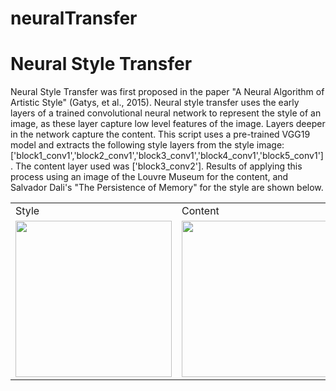 # neuralTransfer
<h1>Neural Style Transfer</h1>
<p>Neural Style Transfer was first proposed in the paper "A Neural Algorithm of Artistic Style" (Gatys, et al., 2015). Neural style transfer uses the early layers of a trained convolutional neural network to represent the style of an image, as these layer capture low level features of the image. Layers deeper in the network capture the content. This script uses a pre-trained VGG19 model and extracts the following style layers from the style image: ['block1_conv1','block2_conv1','block3_conv1','block4_conv1','block5_conv1']. The content layer used was ['block3_conv2']. Results of applying this process using an image of the Louvre Museum for the content, and Salvador Dali's "The Persistence of Memory" for the style are shown below.</p>



<table>
  <tbody>
    <tr>
      <td>Style
      </td>
      <td>Content
      </td>
      <td>Result
      </td>
    </tr>
    <tr>
      <td>
        <img src="https://user-images.githubusercontent.com/17497237/117584950-d1db4000-b0dd-11eb-9cfb-cb7dc04c0cc1.jpg" width="250px">
      </td>
      <td>
        <img src="https://user-images.githubusercontent.com/17497237/117584945-ca1b9b80-b0dd-11eb-8e97-feabcbdc8742.jpg" width="250px">
      </td>
      <td>
        <img src="https://user-images.githubusercontent.com/17497237/117584926-b1ab8100-b0dd-11eb-9656-68fe8b8d6c11.png" width="250px">
      </td>
    </tr>
  </tbody>
</table>
  


